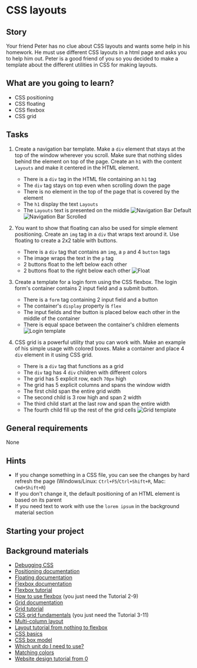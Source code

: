 # CSS layouts

## Story

Your friend Peter has no clue about CSS layouts and wants some help in his homework.
He must use different CSS layouts in a html page and asks you to help him out.
Peter is a good friend of you so you decided to make a template about the different utilities in CSS for making layouts.

## What are you going to learn?

- CSS positioning
- CSS floating
- CSS flexbox
- CSS grid

## Tasks

1. Create a navigation bar template. Make a `div` element that stays at the top of the window wherever you scroll. Make sure that nothing slides behind the element on top of the page. Create an `h1` with the content `Layouts` and make it centered in the HTML element.
    - There is a `div` tag in the HTML file containing an `h1` tag
    - The `div` tag stays on top even when scrolling down the page
    - There is no element in the top of the page that is covered by the element
    - The `h1` display the text `Layouts`
    - The `Layouts` text is presented on the middle ![Navigation Bar Default](https://learn.code.cool/media/frontend/navigation-bar-default.png) ![Navigation Bar Scrolled](https://learn.code.cool/media/frontend/navigation-bar-scrolled.png)

2. You want to show that floating can also be used for simple element positioning. Create an `img` tag in a `div` that wraps text around it. Use floating to create a 2x2 table with buttons.
    - There is a `div` tag that contains an `img`, a `p` and 4 `button` tags
    - The image wraps the text in the `p` tag
    - 2 buttons float to the left below each other
    - 2 buttons float to the right below each other ![Float](https://learn.code.cool/media/frontend/float.png)

3. Create a template for a login form using the CSS flexbox. The login form's container contains 2 input field and a submit button.
    - There is a `form` tag containing 2 input field and a button
    - The container's `display` property is `flex`
    - The input fields and the button is placed below each other in the middle of the container
    - There is equal space between the container's children elements ![Login template](https://learn.code.cool/media/frontend/login-template.png)

4. CSS grid is a powerful utility that you can work with. Make an example of his simple usage with colored boxes. Make a container and place 4 `div` element in it using CSS grid.
    - There is a `div` tag that functions as a grid
    - The `div` tag has 4 `div` children with different colors
    - The grid has 5 explicit row, each `70px` high
    - The grid has 5 explicit columns and spans the window width
    - The first child span the entire grid width
    - The second child is 3 row high and span 2 width
    - The third child start at the last row and span the entire width
    - The fourth child fill up the rest of the grid cells ![Grid template](https://learn.code.cool/media/frontend/grid-template.png)

## General requirements

None

## Hints

- If you change something in a CSS file, you can see the changes by hard refresh the page (Windows/Linux: `Ctrl+F5`/`Ctrl+Shift+R`, Mac: `Cmd+Shift+R`)
- If you don't change it, the default positioning of an HTML element is based on its parent
- If you need text to work with use the `lorem ipsum` in the background material section

## Starting your project



## Background materials

- <i class="far fa-exclamation"></i> [Debugging CSS](https://developer.mozilla.org/en-US/docs/Learn/CSS/Building_blocks/Debugging_CSS)
- <i class="far fa-exclamation"></i> [Positioning documentation](https://developer.mozilla.org/en-US/docs/Web/CSS/position)
- <i class="far fa-exclamation"></i> [Floating documentation](https://developer.mozilla.org/en-US/docs/Learn/CSS/CSS_layout/Floats)
- <i class="far fa-exclamation"></i> [Flexbox documentation](https://developer.mozilla.org/en-US/docs/Learn/CSS/CSS_layout/Flexbox)
- <i class="far fa-exclamation"></i> [Flexbox tutorial](https://flexbox.io/)
- <i class="far fa-video"></i> [How to use flexbox](https://www.youtube.com/watch?v=Vj7NZ6FiQvo&list=PLu8EoSxDXHP7xj_y6NIAhy0wuCd4uVdid) (you just need the Tutorial 2-9)
- <i class="far fa-exclamation"></i> [Grid documentation](https://developer.mozilla.org/en-US/docs/Learn/CSS/CSS_layout/Grids)
- <i class="far fa-exclamation"></i> [Grid tutorial](https://cssgrid.io/)
- <i class="far fa-video"></i> [CSS grid fundamentals](https://www.youtube.com/watch?v=T-slCsOrLcc&list=PLu8EoSxDXHP5CIFvt9-ze3IngcdAc2xKG) (you just need the Tutorial 3-11)
- <i class="far fa-book-open"></i> [Multi-column layout](https://developer.mozilla.org/en-US/docs/Learn/CSS/CSS_layout/Multiple-column_Layout)
- <i class="far fa-candy-cane"></i> [Layout tutorial from nothing to flexbox](https://learnlayout.com/)
- <i class="far fa-exclamation"></i> [CSS basics](https://developer.mozilla.org/en-US/docs/Learn/Getting_started_with_the_web/CSS_basics)
- <i class="far fa-book-open"></i> [CSS box model](https://developer.mozilla.org/en-US/docs/Learn/CSS/Building_blocks/The_box_model)
- <i class="far fa-book-open"></i> [Which unit do I need to use?](https://alligator.io/css/css-units-explained/)
- <i class="far fa-candy-cane"></i> [Matching colors](https://colorsinspo.com/)
- <i class="far fa-candy-cane"></i> [Website design tutorial from 0](https://www.geeksforgeeks.org/introduction-to-html-css-learn-to-design-your-first-website-in-just-1-week/?ref=lbp)
